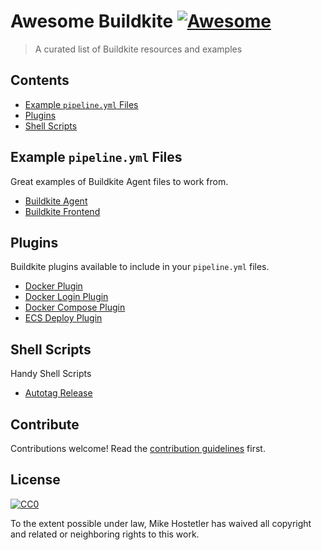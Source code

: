 # Awesome Buildkite [![Awesome](https://awesome.re/badge.svg)](https://awesome.re)

> A curated list of Buildkite resources and examples


## Contents

- [Example `pipeline.yml` Files](#section)
- [Plugins](#plugins)
- [Shell Scripts](#shell-scripts)


## Example `pipeline.yml` Files

Great examples of Buildkite Agent files to work from.

- [Buildkite Agent](https://github.com/buildkite/agent/tree/master/.buildkite/pipeline.yml)
- [Buildkite Frontend](https://github.com/buildkite/frontend/blob/master/.buildkite/pipeline.yml)


## Plugins

Buildkite plugins available to include in your `pipeline.yml` files.

- [Docker Plugin](https://github.com/buildkite-plugins/docker-buildkite-plugin)
- [Docker Login Plugin](https://github.com/buildkite-plugins/docker-login-buildkite-plugin)
- [Docker Compose Plugin](https://github.com/buildkite-plugins/docker-compose-buildkite-plugin)
- [ECS Deploy Plugin](https://github.com/buildkite-plugins/ecs-deploy-buildkite-plugin)

## Shell Scripts

Handy Shell Scripts

- [Autotag Release]()

## Contribute

Contributions welcome! Read the [contribution guidelines](contributing.md) first.


## License

[![CC0](http://mirrors.creativecommons.org/presskit/buttons/88x31/svg/cc-zero.svg)](http://creativecommons.org/publicdomain/zero/1.0)

To the extent possible under law, Mike Hostetler has waived all copyright and
related or neighboring rights to this work.
